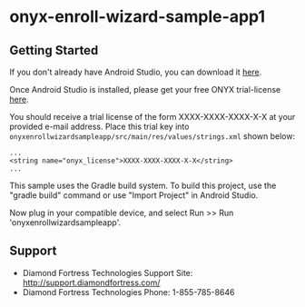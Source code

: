 # onyx-enroll-wizard-sample-app1

Getting Started
---------------

If you don't already have Android Studio, you can download it [here][1].

Once Android Studio is installed, please get your free ONYX trial-license [here][2].

You should receive a trial license of the form XXXX-XXXX-XXXX-X-X at your provided e-mail address.
Place this trial key into `onyxenrollwizardsampleapp/src/main/res/values/strings.xml` shown below:

    ...
    <string name="onyx_license">XXXX-XXXX-XXXX-X-X</string>
    ...

This sample uses the Gradle build system. To build this project, use the
"gradle build" command or use "Import Project" in Android Studio.

Now plug in your compatible device, and select Run >> Run 'onyxenrollwizardsampleapp'.

Support
-------

- Diamond Fortress Technologies Support Site: http://support.diamondfortress.com/
- Diamond Fortress Technologies Phone: 1-855-785-8646

[1]: http://developer.android.com/sdk/index.html
[2]: http://www.diamondfortress.com/sdk
